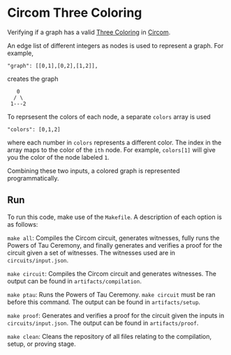# Circom Three Coloring

Verifying if a graph has a valid [Three Coloring](https://en.wikipedia.org/wiki/Graph_coloring) in [Circom](https://docs.circom.io/).

An edge list of different integers as nodes is used to represent a graph. For example,
```
"graph": [[0,1],[0,2],[1,2]],
```
creates the graph
```
   0
  / \
 1---2
```

To reprsesent the colors of each node, a separate `colors` array is used
```
"colors": [0,1,2]
```
where each number in `colors` represents a different color. The index in the array
maps to the color of the `ith` node. For example, `colors[1]` will give you the color
of the node labeled `1`.

Combining these two inputs, a colored graph is represented programmatically. 

## Run

To run this code, make use of the `Makefile`. A description of each option is as follows:

`make all`: Compiles the Circom circuit, generates witnesses, fully runs the Powers of Tau Ceremony, and finally generates and verifies a proof for the circuit given a set of witnesses. The witnesses used are in `circuits/input.json`.

`make circuit`: Compiles the Circom circuit and generates witnesses. The output can be found in `artifacts/compilation`.

`make ptau`: Runs the Powers of Tau Ceremony. `make circuit` must be ran before this command. The output can be found in `artifacts/setup`.

`make proof`: Generates and verifies a proof for the circuit given the inputs in `circuits/input.json`. The output can be found in `artifacts/proof`.

`make clean`: Cleans the repository of all files relating to the compilation, setup, or proving stage.